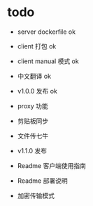 # todo

- server dockerfile ok
- client 打包 ok
- client manual 模式 ok
- 中文翻译 ok
- v1.0.0 发布 ok
- proxy 功能
- 剪贴板同步
- 文件传七牛
- v1.1.0 发布



- Readme 客户端使用指南
- Readme 部署说明



- 加密传输模式


